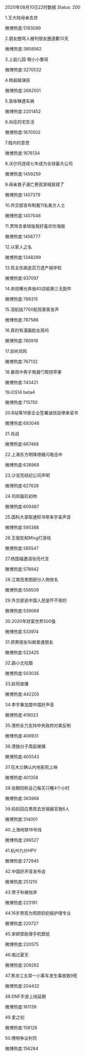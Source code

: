 2020年08月10日22时数据
Status: 200

1.王大陆母亲去世

微博热度:5193089

2.朋友圈骂人被判朋友圈道歉10天

微博热度:3858562

3.上幼儿园 喝小小鲁班

微博热度:3270532

4.杨超越演技

微博热度:2682501

5.袁咏琳遇车祸

微博热度:2201452

6.向往的宅生活

微博热度:1870502

7.贱内的意思

微博热度:1676134

8.沃尔玛连续七年成为全球最大公司

微博热度:1459259

9.母亲救子溺亡男孩哭喊我错了

微博热度:1457379

10.外交部宣布制裁11名美方人士

微博热度:1457048

11.贾玲言承旭版我好喜欢你海报

微博热度:1456777

12.以家人之名

微博热度:1348299

13.班主任病逝百万遗产捐学校

微博热度:937097

14.央视曝光奔驰4S店偷换三无配件

微博热度:799315

15.深航挂7700航班乘客发声

微博热度:787586

16.真的有漫画脸女孩吗

微博热度:780918

17.且听凤鸣

微博热度:767132

18.暴雨中男子用漏勺帮捞苹果

微博热度:743421

19.iOS14 beta4

微博热度:715750

20.B站等16家企业签署诚信自律承诺书

微博热度:693046

21.肖战

微博热度:667468

22.上海东方明珠塔被闪电击中

微博热度:638968

23.沙宝亮经纪公司声明

微博热度:627628

24.司凤璇玑初吻

微博热度:609487

25.国科大录取通知书带来宇宙声音

微博热度:595388

26.王俊凯和Mlxg打游戏

微博热度:585547

27.杨国福邀请张亮代言

微博热度:578942

28.江南百景图部分人物改名

微博热度:556509

29.外交部说中国人民是吓不倒的

微博热度:539069

30.2020年财富世界500强

微博热度:533974

31.把男朋友叫做普通朋友

微博热度:522425

32.路小北吃醋

微博热度:503035

33.赵珂直播

微博热度:442205

34.李宇春加盟中国好声音

微博热度:419023

35.港府全力支持中央政府对美反制

微博热度:406931

36.港独分子周庭被捕

微博热度:405543

37.花木兰确认内地影院上映

微博热度:401358

38.张朝阳称自己每天只睡4个小时

微博热度:363968

39.妈妈回应男孩去世捐器官救6人

微博热度:314001

40.上海地铁16号线

微博热度:286527

41.杭州九价HPV

微博热度:272945

42.中国好声音发布会

微博热度:251210

43.贺子秋被抛弃

微博热度:223191

44.16岁男孩为照顾奶奶报护理专业

微博热度:220727

45.宋妍霏助理手机壁纸

微博热度:220575

46.唱过夏天

微博热度:209282

47.黑龙江五常一小客车发生事故致9死

微博热度:204432

48.DNF手游上线延期

微博热度:161139

49.爱之初

微博热度:158126

50.傅明争议判罚

微博热度:156284

